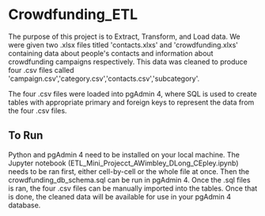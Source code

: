 # Crowdfunding_ETL

The purpose of this project is to Extract, Transform, and Load data. We were given two .xlsx files titled 'contacts.xlxs' and 'crowdfunding.xlxs' containing data about people's contacts and information about crowdfunding campaigns respectively. This data was cleaned to produce four .csv files called 'campaign.csv','category.csv','contacts.csv','subcategory'.

The four .csv files were loaded into pgAdmin 4, where SQL is used to create tables with appropriate primary and foreign keys to represent the data from the four .csv files. 

## To Run

Python and pgAdmin 4 need to be installed on your local machine. The Jupyter notebook (ETL_Mini_Projecct_AWimbley_DLong_CEpley.ipynb) needs to be ran first, either cell-by-cell or the whole file at once. Then the crowdfunding_db_schema.sql can be run in pgAdmin 4. Once the .sql files is ran, the four .csv files can be manually imported into the tables. Once that is done, the cleaned data will be available for use in your pgAdmin 4 database.